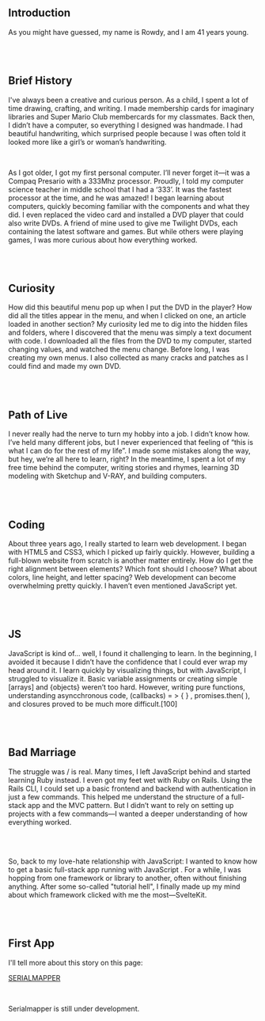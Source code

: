<h2 class="about__heading">Introduction</h2>

<p class="about__paragraph">As you might have guessed, my name is Rowdy, and I am 41 years young.</p>

<br>
<br>

<h2 class="about__heading">Brief History</h2>

<p class="about__paragraph">I've always been a creative and curious person. As a child, I spent a lot of time <span class="drawing__span tag">drawing</span>, <span class="crafting__span tag">crafting</span>, and <span class="writing__span tag">writing</span>. I made membership cards for imaginary libraries and Super Mario Club membercards for my classmates. Back then, I didn’t have a computer, so everything I designed was handmade. I had beautiful handwriting, which surprised people because I was often told it looked more like a girl’s or woman’s handwriting.</p>

<br>

<p class="about__paragraph">As I got older, I got my first personal computer. I’ll never forget it—it was a <span class="compaq__span tag">Compaq Presario</span> with a <span class="mhz__span tag">333Mhz</span> processor. Proudly, I told my computer science teacher in middle school that I had a &lsquo;333&rsquo;. It was the fastest processor at the time, and he was amazed! I began learning about computers, quickly becoming familiar with the components and what they did. I even replaced the video card and installed a <span class="dvd__span tag">DVD</span> player that could also write DVDs. A friend of mine used to give me Twilight DVDs, each containing the latest software and games. But while others were playing games, I was more curious about how everything worked.</p>

<br>
<br>

<h2 class="about__heading">Curiosity</h2>

<p class="about__paragraph">How did this beautiful menu pop up when I put the DVD in the player? How did all the titles appear in the menu, and when I clicked on one, an article loaded in another section? My curiosity led me to dig into the hidden <span class="files__span tag">files</span> and <span class="folders__span tag">folders</span>, where I discovered that the menu was simply a text document with code. I downloaded all the files from the <span class="dvd__span tag">DVD</span> to my computer, started changing values, and watched the menu change. Before long, I was creating my own menus. I also collected as many cracks and patches as I could find and made my own DVD.</p>

<br>
<br>

<h2 class="about__heading">Path of Live</h2>

<p class="about__paragraph">I never really had the nerve to turn my hobby into a job. I didn’t know how. I’ve held many different jobs, but I never experienced that feeling of “this is what I can do for the rest of my life”. I made some mistakes along the way, but hey, we’re all here to learn, right? In the meantime, I spent a lot of my free time behind the computer, writing stories and rhymes, learning 3D modeling with <span class="sketchup__span tag">Sketchup</span> and <span class="vray__span tag">V-RAY</span>, and building computers.</p>

<br>
<br>

<h2 class="about__heading yellow">Coding</h2>

<p class="about__paragraph">About three years ago, I really started to learn web development. I began with <span class="html__span tag">HTML5</span> and <span class="css__span tag">CSS3</span>, which I picked up fairly quickly. However, building a full-blown website from scratch is another matter entirely. How do I get the right alignment between elements? Which font should I choose? What about colors, line height, and letter spacing? Web development can become overwhelming pretty quickly. I haven’t even mentioned <span class="javascript__span tag">JavaScript</span> yet.</p>

<br>
<br>

<h2 class="about__heading">JS</h2>

<p class="about__paragraph"><span class="javascript__span tag">JavaScript</span> is kind of… well, I found it challenging to learn. In the beginning, I avoided it because I didn’t have the confidence that I could ever wrap my head around it. I learn quickly by visualizing things, but with <span class="javascript__span tag">JavaScript</span>, I struggled to visualize it. Basic variable assignments or creating simple <span class="brackets__span tag">&lbrack;</span>arrays<span class="brackets__span tag">&rbrack;</span> and <span class="curly__span tag">&lbrace;</span>objects<span class="curly__span tag">&rbrace;</span> weren’t too hard. However, writing pure functions, understanding <span class="async__span tag">async</span>chronous code, <span class="callback__span tag">&lpar;</span>callbacks<span class="callback__span tag">&rpar;</span> <span class="arrow__span tag">&#61; &gt;</span>  <span class="curly__span tag">&lbrace; &rbrace;</span> , promises.<span class="async__span tag">then</span><span class="callback__span tag">&lpar;</span> <span class="callback__span tag">&rpar;</span>, and closures proved to be much more difficult.<span class="brackets__span tag">&lbrack;</span>100<span class="brackets__span tag">&rbrack;</span></p>

<br>
<br>

<h2 class="about__heading">Bad Marriage</h2>

<p class="about__paragraph">The struggle was / is real. Many times, I left <span class="javascript__span tag">JavaScript</span> behind and started learning <span class="ruby__span tag">Ruby</span> instead. I even got my feet wet with <span class="rails__span tag">Ruby on Rails</span>. Using the Rails <span class="cli__span tag">CLI</span>, I could set up a basic frontend and backend with authentication in just a few commands. This helped me understand the structure of a full-stack app and the <span class="mvc__span tag">MVC</span> pattern. But I didn’t want to rely on setting up projects with a few commands—I wanted a deeper understanding of how everything worked.</p>

<br>
<br>

<p class="about__paragraph oran">So, back to my love-hate relationship with <span class="javascript__span tag">JavaScript</span>: I wanted to know how to get a basic full-stack app running with <span class="javascript__span tag">JavaScript</span> . For a while, I was hopping from one framework or library to another, often without finishing anything. After some so-called "tutorial hell", I finally made up my mind about which framework clicked with me the most—<span class="svelte__span tag">SvelteKit</span>.</p>

<br>
<br>

<h2 class="about__heading">First App</h2>

<p class="about__paragraph">I'll tell more about this story on this page:

<a class="about__serialmapper__link" href="/app/private">SERIALMAPPER</a>

</p>

<br>

<p class="about__paragraph">Serialmapper is still under development.</p>
